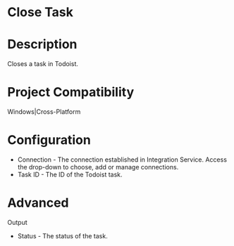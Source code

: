 ﻿# Close Task

# Description

Closes a task in Todoist.

# Project Compatibility

Windows|Cross-Platform

# Configuration

* Connection - The connection established in Integration Service. Access the drop-down to choose, add or manage connections.
* Task ID - The ID of the Todoist task.

# Advanced

Output

* Status - The status of the task.
